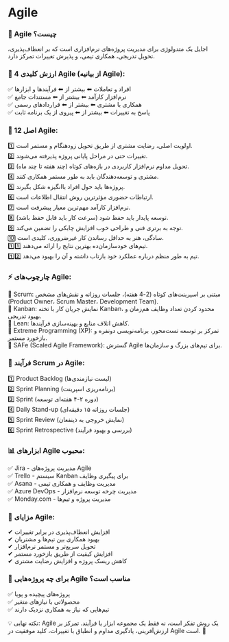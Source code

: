 # Agile

### 📌 Agile چیست؟
اجایل یک متدولوژی برای مدیریت پروژه‌های نرم‌افزاری است که بر انعطاف‌پذیری، تحویل تدریجی، همکاری تیمی، و پذیرش تغییرات تمرکز دارد.

### 📝 4 ارزش کلیدی Agile (از بیانیه Agile):
✅ افراد و تعاملات ⬅ بیشتر از ⬅ فرآیندها و ابزارها  
✅ نرم‌افزار کارآمد ⬅ بیشتر از ⬅ مستندات جامع  
✅ همکاری با مشتری ⬅ بیشتر از ⬅ قراردادهای رسمی  
✅ پاسخ به تغییرات ⬅ بیشتر از ⬅ پیروی از یک برنامه ثابت

### 📜 12 اصل Agile:
1️⃣ اولویت اصلی، رضایت مشتری از طریق تحویل زودهنگام و مستمر است.  
2️⃣ تغییرات حتی در مراحل پایانی پروژه پذیرفته می‌شوند.  
3️⃣ تحویل مداوم نرم‌افزار کاربردی در بازه‌های کوتاه (چند هفته تا چند ماه).  
4️⃣ مشتری و توسعه‌دهندگان باید به طور مستمر همکاری کنند.  
5️⃣ پروژه‌ها باید حول افراد باانگیزه شکل بگیرند.  
6️⃣ ارتباطات حضوری مؤثرترین روش انتقال اطلاعات است.  
7️⃣ نرم‌افزار کارآمد مهم‌ترین معیار پیشرفت است.  
8️⃣ توسعه پایدار باید حفظ شود (سرعت کار باید قابل حفظ باشد).  
9️⃣ توجه به برتری فنی و طراحی خوب افزایش چابکی را تضمین می‌کند.  
🔟 سادگی، هنر به حداقل رساندن کار غیرضروری، کلیدی است.  
1️⃣1️⃣ تیم‌های خودسازمان‌ده بهترین نتایج را ارائه می‌دهند.  
1️⃣2️⃣ تیم به طور منظم درباره عملکرد خود بازتاب داشته و آن را بهبود می‌دهد.  

### ⚡ چارچوب‌های Agile:
🔹 Scrum: مبتنی بر اسپرینت‌های کوتاه (2-4 هفته)، جلسات روزانه و نقش‌های مشخص (Product Owner، Scrum Master، Development Team).  
🔹 Kanban: نمایش جریان کار با تخته Kanban، محدود کردن تعداد وظایف هم‌زمان و بهبود تدریجی.  
🔹 Lean: کاهش اتلاف منابع و بهینه‌سازی فرآیندها.  
🔹 Extreme Programming (XP): تمرکز بر توسعه تست‌محور، برنامه‌نویسی دو‌نفره و بازخورد مستمر.  
🔹 SAFe (Scaled Agile Framework): گسترش Agile برای تیم‌های بزرگ و سازمان‌ها.  

### 🔄 فرآیند Scrum در Agile:
1️⃣ Product Backlog (لیست نیازمندی‌ها)  
2️⃣ Sprint Planning (برنامه‌ریزی اسپرینت)  
3️⃣ Sprint (دوره ۲-۴ هفته‌ای توسعه)  
4️⃣ Daily Stand-up (جلسات روزانه ۱۵ دقیقه‌ای)  
5️⃣ Sprint Review (نمایش خروجی به ذینفعان)  
6️⃣ Sprint Retrospective (بررسی و بهبود فرآیند)  

### 📊 ابزارهای Agile محبوب:
✅ Jira - مدیریت پروژه‌های Agile  
✅ Trello - سیستم Kanban برای پیگیری وظایف  
✅ Asana - مدیریت وظایف و همکاری تیمی  
✅ Azure DevOps - مدیریت چرخه توسعه نرم‌افزار  
✅ Monday.com - مدیریت پروژه و تیم‌ها  

### 🎯 مزایای Agile:
✔ افزایش انعطاف‌پذیری در برابر تغییرات  
✔ بهبود همکاری بین تیم‌ها و مشتریان  
✔ تحویل سریع‌تر و مستمر نرم‌افزار  
✔ افزایش کیفیت از طریق بازخورد مستمر  
✔ کاهش ریسک پروژه و افزایش رضایت مشتری  

### 🔹 برای چه پروژه‌هایی Agile مناسب است؟
✅ پروژه‌های پیچیده و پویا  
✅ محصولاتی با نیازهای متغیر  
✅ تیم‌هایی که نیاز به همکاری نزدیک دارند  

💡 نکته نهایی: Agile یک روش تفکر است، نه فقط یک مجموعه ابزار یا فرآیند. تمرکز بر ارزش‌آفرینی، یادگیری مداوم و انطباق با تغییرات، کلید موفقیت در Agile است. 🚀

